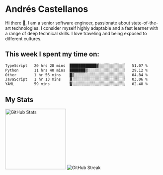# Andrés Castellanos

Hi there 👋, I am a senior software engineer, passionate about state-of-the-art technologies. I consider myself highly adaptable and a fast learner with a range of deep technical skills. I love traveling and being exposed to different cultures.

## This week I spent my time on:

<!--START_SECTION:waka-->

```txt
TypeScript   20 hrs 28 mins  ████████████▓░░░░░░░░░░░░   51.07 %
Python       11 hrs 40 mins  ███████▒░░░░░░░░░░░░░░░░░   29.12 %
Other        1 hr 56 mins    █▒░░░░░░░░░░░░░░░░░░░░░░░   04.84 %
JavaScript   1 hr 13 mins    ▓░░░░░░░░░░░░░░░░░░░░░░░░   03.06 %
YAML         59 mins         ▓░░░░░░░░░░░░░░░░░░░░░░░░   02.48 %
```

<!--END_SECTION:waka-->

## My Stats

<img height="195" src="https://github-readme-stats.vercel.app/api?username=andrescv&show_icons=true&theme=onedark&hide_border=true&card_width=495" alt="GitHub Stats" />

<img src="https://streak-stats.demolab.com?user=andrescv&theme=one-dark-pro&hide_border=true" alt="GitHub Streak" />
